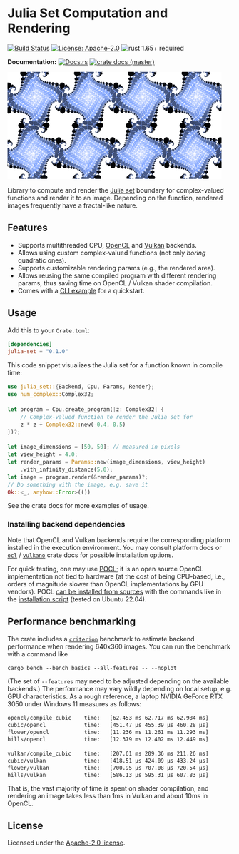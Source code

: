 # Julia Set Computation and Rendering

[![Build Status](https://github.com/slowli/julia-set-rs/workflows/CI/badge.svg?branch=master)](https://github.com/slowli/julia-set-rs/actions)
[![License: Apache-2.0](https://img.shields.io/github/license/slowli/julia-set-rs.svg)](https://github.com/slowli/julia-set-rs/blob/master/LICENSE)
![rust 1.65+ required](https://img.shields.io/badge/rust-1.65+-blue.svg?label=Required%20Rust)

**Documentation:** [![Docs.rs](https://docs.rs/julia-set/badge.svg)](https://docs.rs/julia-set/)
[![crate docs (master)](https://img.shields.io/badge/master-yellow.svg?label=docs)](https://slowli.github.io/julia-set-rs/julia_set/)

<p>
  <img src="https://github.com/slowli/julia-set-rs/raw/master/examples/tiles.png" alt="Fractal example" width="480" height="240">
</p>

Library to compute and render the [Julia set] boundary for complex-valued functions
and render it to an image. Depending on the function, rendered images frequently
have a fractal-like nature.

## Features

- Supports multithreaded CPU, [OpenCL] and [Vulkan] backends.
- Allows using custom complex-valued functions (not only *boring* quadratic ones).
- Supports customizable rendering params (e.g., the rendered area).
- Allows reusing the same compiled program with different rendering params,
  thus saving time on OpenCL / Vulkan shader compilation.
- Comes with a [CLI example](examples/cli.rs) for a quickstart.

## Usage

Add this to your `Crate.toml`:

```toml
[dependencies]
julia-set = "0.1.0"
```

This code snippet visualizes the Julia set for a function known in compile time:

```rust
use julia_set::{Backend, Cpu, Params, Render};
use num_complex::Complex32;

let program = Cpu.create_program(|z: Complex32| {
    // Complex-valued function to render the Julia set for 
    z * z + Complex32::new(-0.4, 0.5)
})?;

let image_dimensions = [50, 50]; // measured in pixels
let view_height = 4.0;
let render_params = Params::new(image_dimensions, view_height)
    .with_infinity_distance(5.0);
let image = program.render(&render_params)?;
// Do something with the image, e.g. save it 
Ok::<_, anyhow::Error>(())
```

See the crate docs for more examples of usage.

### Installing backend dependencies

Note that OpenCL and Vulkan backends require the corresponding platform installed
in the execution environment. You may consult platform docs or [`ocl`] / [`vulkano`] crate
docs for possible installation options.

For quick testing, one may use [POCL](https://github.com/pocl/pocl);
it is an open source OpenCL implementation not tied to hardware 
(at the cost of being CPU-based, i.e., orders of magnitude
slower than OpenCL implementations by GPU vendors).
POCL [can be installed from sources](http://portablecl.org/docs/html/install.html)
with the commands like in the [installation script](install-pocl.sh)
(tested on Ubuntu 22.04).

## Performance benchmarking

The crate includes a [`criterion`] benchmark to estimate backend performance
when rendering 640x360 images. You can run the benchmark with a command like

```shell
cargo bench --bench basics --all-features -- --noplot
```

(The set of `--features` may need to be adjusted depending on the available backends.)
The performance may vary wildly depending on local setup, e.g. GPU characteristics.
As a rough reference, a laptop NVIDIA GeForce RTX 3050 under Windows 11 measures as follows:

```text
opencl/compile_cubic    time:   [62.453 ms 62.717 ms 62.984 ms]
cubic/opencl            time:   [451.47 µs 455.39 µs 460.28 µs]
flower/opencl           time:   [11.236 ms 11.261 ms 11.293 ms]
hills/opencl            time:   [12.379 ms 12.402 ms 12.449 ms]

vulkan/compile_cubic    time:   [207.61 ms 209.36 ms 211.26 ms]
cubic/vulkan            time:   [418.51 µs 424.09 µs 433.24 µs]
flower/vulkan           time:   [700.95 µs 707.08 µs 720.54 µs]
hills/vulkan            time:   [586.13 µs 595.31 µs 607.83 µs]
```

That is, the vast majority of time is spent on shader compilation, and rendering an image
takes less than 1ms in Vulkan and about 10ms in OpenCL.

## License

Licensed under the [Apache-2.0 license](LICENSE).

[Julia set]: https://en.wikipedia.org/wiki/Julia_set
[OpenCL]: https://www.khronos.org/opencl/
[Vulkan]: https://www.khronos.org/vulkan/
[`ocl`]: https://crates.io/crates/ocl
[`vulkano`]: https://crates.io/crates/vulkano
[`criterion`]: https://crates.io/crates/criterion
